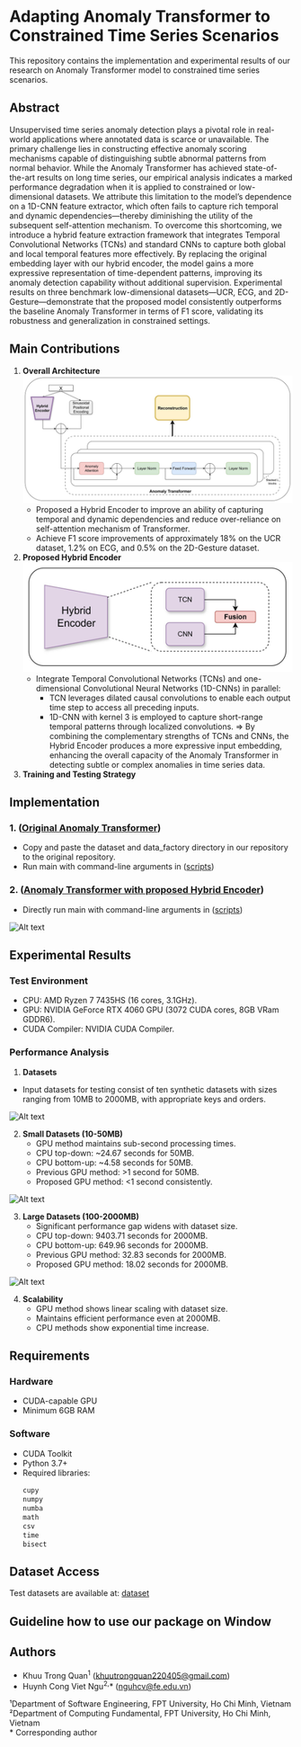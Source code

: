 # Adapting Anomaly Transformer to Constrained Time Series Scenarios

This repository contains the implementation and experimental results of our research on Anomaly Transformer model to constrained time series scenarios.

## Abstract
Unsupervised time series anomaly detection plays a pivotal role in real-world applications where annotated data is scarce or unavailable. The primary challenge lies in constructing effective anomaly scoring mechanisms capable of distinguishing subtle abnormal patterns from normal behavior. While the Anomaly Transformer has achieved state-of-the-art results on long time series, our empirical analysis indicates a marked performance degradation when it is applied to constrained or low-dimensional datasets. We attribute this limitation to the model’s dependence on a 1D-CNN feature extractor, which often fails to capture rich temporal and dynamic dependencies—thereby diminishing the utility of the subsequent self-attention mechanism. To overcome this shortcoming, we introduce a hybrid feature extraction framework that integrates Temporal Convolutional Networks (TCNs) and standard CNNs to capture both global and local temporal features more effectively. By replacing the original embedding layer with our hybrid encoder, the model gains a more expressive representation of time-dependent patterns, improving its anomaly detection capability without additional supervision. Experimental results on three benchmark low-dimensional datasets—UCR, ECG, and 2D-Gesture—demonstrate that the proposed model consistently outperforms the baseline Anomaly Transformer in terms of F1 score, validating its robustness and generalization in constrained settings.

## Main Contributions

1. **Overall Architecture**
   ![Proposed Anomaly Transformer model](images/ProposedAnomalyTransformer.jpg)
   - Proposed a Hybrid Encoder to improve an ability of capturing temporal and dynamic dependencies and reduce over-reliance on self-attention mechanism of Transformer.
   - Achieve F1 score improvements of approximately 18% on the UCR dataset, 1.2% on ECG, and 0.5% on the 2D-Gesture dataset.
2. **Proposed Hybrid Encoder**
   ![Hybrid Encoder](images/HybridEncoder.jpg)
   - Integrate Temporal Convolutional Networks (TCNs) and one-dimensional Convolutional Neural Networks (1D-CNNs) in parallel:
      + TCN leverages dilated causal convolutions to enable each output time step to access all preceding inputs.
      + 1D-CNN with kernel 3 is employed to capture short-range temporal patterns through localized convolutions.
   ⇒ By combining the complementary strengths of TCNs and CNNs, the Hybrid Encoder produces a more expressive input embedding, enhancing the overall capacity of the Anomaly Transformer in detecting subtle or complex anomalies in time series data.
3. **Training and Testing Strategy**

## Implementation

### 1. ([Original Anomaly Transformer](https://github.com/thuml/Anomaly-Transformer))
- Copy and paste the dataset and data_factory directory in our repository to the original repository.
- Run main with command-line arguments in ([scripts](scripts))

### 2. ([Anomaly Transformer with proposed Hybrid Encoder](https://github.com/khuutrongquan/Adapting-Anomaly-Transformer-to-Constrained-Time-Series-Scenarios))
- Directly run main with command-line arguments in ([scripts](scripts))

![Alt text](Images/Level-basedInsertionVisualization.png)

## Experimental Results

### Test Environment
- CPU: AMD Ryzen 7 7435HS (16 cores, 3.1GHz).
- GPU: NVIDIA GeForce RTX 4060 GPU (3072 CUDA cores, 8GB VRam GDDR6).
- CUDA Compiler: NVIDIA CUDA Compiler.

### Performance Analysis
1. **Datasets**
- Input datasets for testing consist of ten synthetic datasets with sizes ranging from 10MB to 2000MB, with appropriate keys and orders.

![Alt text](Images/TableKeysOrders.png)

2. **Small Datasets (10-50MB)**
   - GPU method maintains sub-second processing times.
   - CPU top-down: ~24.67 seconds for 50MB.
   - CPU bottom-up: ~4.58 seconds for 50MB.
   - Previous GPU method: >1 second for 50MB.
   - Proposed GPU method: <1 second consistently.

![Alt text](Images/10_50FlowChart.png)

3. **Large Datasets (100-2000MB)**
   - Significant performance gap widens with dataset size.
   - CPU top-down: 9403.71 seconds for 2000MB.
   - CPU bottom-up: 649.96 seconds for 2000MB.
   - Previous GPU method: 32.83 seconds for 2000MB.
   - Proposed GPU method: 18.02 seconds for 2000MB.
   
![Alt text](Images/100_2000FlowChart.png)

4. **Scalability**
   - GPU method shows linear scaling with dataset size.
   - Maintains efficient performance even at 2000MB.
   - CPU methods show exponential time increase.

## Requirements

### Hardware
- CUDA-capable GPU
- Minimum 6GB RAM

### Software
- CUDA Toolkit
- Python 3.7+
- Required libraries:
  ```
  cupy
  numpy
  numba
  math
  csv
  time
  bisect
  ```

## Dataset Access

Test datasets are available at: [dataset](dataset)

## Guideline how to use our package on Window


## Authors

- Khuu Trong Quan<sup>1</sup> (khuutrongquan220405@gmail.com)
- Huynh Cong Viet Ngu<sup>2,</sup>* (nguhcv@fe.edu.vn)

¹Department of Software Engineering, FPT University, Ho Chi Minh, Vietnam  
²Department of Computing Fundamental, FPT University, Ho Chi Minh, Vietnam  
\* Corresponding author

